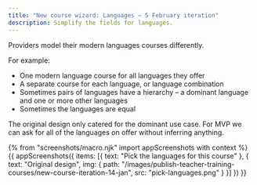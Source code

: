 ```yaml
---
title: "New course wizard: Languages – 5 February iteration"
description: Simplify the fields for languages.
---
```

Providers model their modern languages courses differently.

For example:

* One modern language course for all languages they offer
* A separate course for each language, or language combination
* Sometimes pairs of languages have a hierarchy – a dominant language and one or more other languages
* Sometimes the languages are equal

The original design only catered for the dominant use case. For MVP we can ask for all of the languages on offer without inferring anything.

{% from "screenshots/macro.njk" import appScreenshots with context %}
{{ appScreenshots({
  items: [{
    text: "Pick the languages for this course"
  }, {
    text: "Original design",
    img: {
      path: "/images/publish-teacher-training-courses/new-course-iteration-14-jan",
      src: "pick-languages.png"
    }
  }]
}) }}
